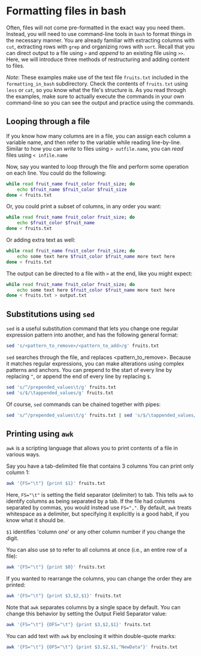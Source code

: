 # Formatting files in bash

Often, files will not come pre-formatted in the exact way you need them. Instead, you will need to use command-line tools in `bash` to format things in the necessary manner. You are already familiar with extracting columns with `cut`, extracting rows with `grep` and organizing rows with `sort`. Recall that you can direct output to a file using `>` and *append* to an existing file using `>>`. Here, we will introduce three methods of restructuring and adding content to files.

*Note*: These examples make use of the text file `fruits.txt` included in the `formatting_in_bash` subdirectory. Check the contents of `fruits.txt` using `less` or `cat`, so you know what the file's structure is. As you read through the examples, make sure to actually execute the commands in your own command-line so you can see the output and practice using the commands.

## Looping through a file

If you know how many columns are in a file, you can assign each column a variable name, and then refer to the variable while reading line-by-line. Similar to how you can *write* to files using `> outfile.name`, you can *read* files using `< infile.name`

Now, say you wanted to loop through the file and perform some operation on each line. You could do the following:

```bash
while read fruit_name fruit_color fruit_size; do
    echo $fruit_name $fruit_color $fruit_size
done < fruits.txt
```

Or, you could print a subset of columns, in any order you want:

```bash
while read fruit_name fruit_color fruit_size; do
    echo $fruit_color $fruit_name
done < fruits.txt
```

Or adding extra text as well:

```bash
while read fruit_name fruit_color fruit_size; do
    echo some text here $fruit_color $fruit_name more text here
done < fruits.txt
```

The output can be directed to a file with `>` at the end, like you might expect:

```bash
while read fruit_name fruit_color fruit_size; do
    echo some text here $fruit_color $fruit_name more text here
done < fruits.txt > output.txt
```

## Substitutions using `sed`

`sed` is a useful substitution command that lets you change one regular expression pattern into another, and has the following general format:
```bash
sed 's/<pattern_to_remove>/<pattern_to_add>/g' fruits.txt
```

`sed` searches through the file, and replaces <pattern_to_remove>. Because it matches regular expressions, you can make alterations using complex patterns and anchors. You can prepend to the start of every line by replacing `^`, or append the end of every line by replacing `$`.

```bash
sed 's/^/prepended_values\t/g' fruits.txt
sed 's/$/\tappended_values/g' fruits.txt
```

Of course, `sed` commands can be chained together with pipes:

```bash
sed 's/^/prepended_values\t/g' fruits.txt | sed 's/$/\tappended_values/g'
```


## Printing using `awk`

`awk` is a scripting language that allows you to print contents of a file in various ways.

Say you have a  tab-delimited file that contains 3 columns You can print only column 1:
```bash
awk '{FS="\t"} {print $1}' fruits.txt
```
Here, `FS="\t"` is setting the field separator (delimiter) to tab. This tells `awk` to identify columns as being separated by a tab. If the file had columns separated by commas, you would instead use `FS=","`. By default, `awk` treats whitespace as a delimiter, but specifying it explicitly is a good habit, if you know what it should be.

`$1` identifies 'column one' or any other column number if you change the digit.

You can also use `$0` to refer to all columns at once (i.e., an entire row of a file):
```bash
awk '{FS="\t"} {print $0}' fruits.txt
```


If you wanted to rearrange the columns, you can change the order they are printed:
```bash
awk '{FS="\t"} {print $3,$2,$1}' fruits.txt
```

Note that `awk` separates columns by a single space by default. You can change this behavior by setting the Output Field Separator value:
```bash
awk '{FS="\t"} {OFS="\t"} {print $3,$2,$1}' fruits.txt
```

You can add text with `awk` by enclosing it within double-quote marks:
```bash
awk '{FS="\t"} {OFS="\t"} {print $3,$2,$1,"NewData"}' fruits.txt
```
